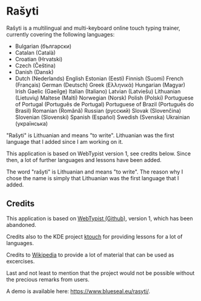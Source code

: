 # Rašyti
Rašyti is a multilingual and multi-keyboard online touch typing trainer, currently covering the following languages:

* Bulgarian (български)
* Catalan (Català)
* Croatian (Hrvatski)
* Czech (Čeština)
* Danish (Dansk)
* Dutch (Nederlands)
English
Estonian (Eesti)
Finnish (Suomi)
French (Français)
German (Deutsch)
Greek (Ελληνικά)
Hungarian (Magyar)
Irish Gaelic (Gaeilge)
Italian (Italiano)
Latvian (Latviešu)
Lithuanian (Lietuvių)
Maltese (Malti)
Norwegian (Norsk)
Polish (Polski)
Portuguese of Portugal (Português de Portugal)
Portuguese of Brazil (Português do Brasil)
Romanian (Română)
Russian (русский)
Slovak (Slovenčina)
Slovenian (Slovenski)
Spanish (Español)
Swedish (Svenska)
Ukrainian (українська)

"Rašyti" is Lithuanian and means "to write". Lithuanian was the first language that I added since I am working on it.

This application is based on WebTypist version 1, see credits below. Since then, a lot of further languages and lessons have been added.

The word "rašyti" is Lithuanian and means "to write". The reason why I chose the name is simply that Lithuanian was the first language that I added.



## Credits

This application is based on <a href="https://github.com/fabi1cazenave/webtypist">WebTypist (Github)</a>, version 1, which has been abandoned.

Credits also to the KDE project <a href="https://kde.org/applications/education/org.kde.ktouch">ktouch</a> for providing lessons for a lot of languages.

Credits to <a href="https://www.wikipedia.org/">Wikipedia</a> to provide a lot of material that can be used as excercises.

Last and not least to mention that the project would not be possible without the precious remarks from users.

A demo is available here: https://www.blueseal.eu/rasyti/.
